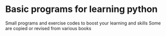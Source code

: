 # Basic programs for learning python
Small programs and exercise codes to boost your learning and skills
Some are copied or revised from various books
